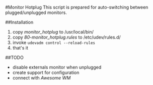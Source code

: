 #Monitor Hotplug
This script is prepared for auto-switching between plugged/unplugged monitors.

##Installation
1. copy *monitor_hotplug* to /usr/local/bin/
2. copy *80-monitor_hotplug.rules* to /etc/udev/rules.d/
3. invoke `udevadm control --reload-rules`
4. that's it

##TODO
* disable externals monitor when unplugged
* create support for configuration
* connect with *Awesome WM*

